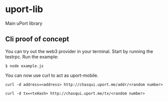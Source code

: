 # uport-lib
Main uPort library

## Cli proof of concept
You can try out the web3 provider in your terminal. Start by running the testrpc. Run the example:
```
$ node example.js
```
You can now use curl to act as uport-mobile.
```
curl -d address=<address> http://chasqui.uport.me/addr/<random number>
```
```
curl -d tx=<txHash> http://chasqui.uport.me/tx/<random number>
```
